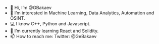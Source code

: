- 👋 Hi, I’m @GBakaev
- 👀 I’m interested in Machine Learning, Data Analytics, Automation and OSINT.
- 💻 I know C++, Python and Javascript.
- 🌱 I’m currently learning React and Solidity.
- 📫 How to reach me: Twitter: @GeBakaev

<!---
GBakaev/GBakaev is a ✨ special ✨ repository because its `README.md` (this file) appears on your GitHub profile.
You can click the Preview link to take a look at your changes.
--->
